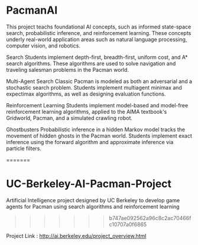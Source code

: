  # PacmanAI
This project teachs foundational AI concepts, such as informed state-space search, probabilistic inference, and reinforcement learning. These concepts underly real-world application areas such as natural language processing, computer vision, and robotics.


Search
Students implement depth-first, breadth-first, uniform cost, and A* search algorithms. These algorithms are used to solve navigation and traveling salesman problems in the Pacman world.


Multi-Agent Search
Classic Pacman is modeled as both an adversarial and a stochastic search problem. Students implement multiagent minimax and expectimax algorithms, as well as designing evaluation functions.


Reinforcement Learning
Students implement model-based and model-free reinforcement learning algorithms, applied to the AIMA textbook's Gridworld, Pacman, and a simulated crawling robot.


Ghostbusters
Probabilistic inference in a hidden Markov model tracks the movement of hidden ghosts in the Pacman world. Students implement exact inference using the forward algorithm and approximate inference via particle filters.

=======
# UC-Berkeley-AI-Pacman-Project
Artificial Intelligence project designed by UC Berkeley to develop game agents for Pacman using search algorithms and reinforcement learning
>>>>>>> b747ae092562a96c8c2ac70466fc10707a0f6865

Project Link :
http://ai.berkeley.edu/project_overview.html
